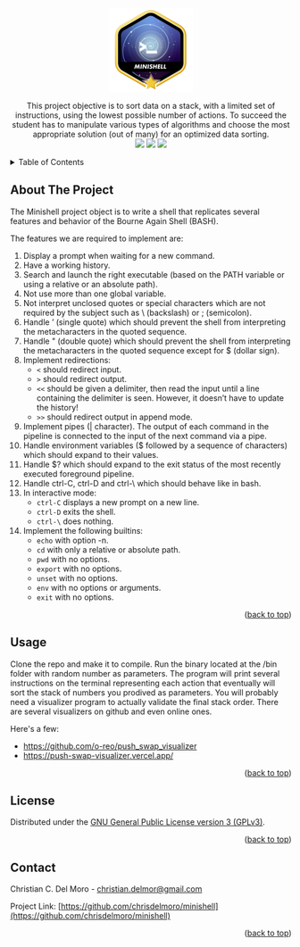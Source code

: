 <div id="top"></div>

<!-- PROJECT SHIELDS -->
<br/>
<p align="center">
    <img src="https://github.com/chrisdelmoro/minishell/blob/main/resources/repo/minishellm.png" alt="Logo" width="150" height="150">

  <p align="center">
    This project objective is to sort data on a stack, with a limited set of instructions, using the lowest possible number of actions. To succeed the student has to manipulate various types of algorithms and choose the most appropriate solution (out of many) for an optimized data sorting.
    <br/>
    <img src="https://img.shields.io/badge/Mandatory-OK-brightgreen"/>
    <img src="https://img.shields.io/badge/Bonus-OK-brightgreen"/>
    <img src="https://img.shields.io/badge/Final%20Score-101-blue"/>
  </p>
</p>



<!-- TABLE OF CONTENTS -->
<details>
  <summary>Table of Contents</summary>
  <ol>
    <li><a href="#about-the-project">About The Project</a></li>
    <li><a href="#usage">Usage</a></li>
    <li><a href="#license">License</a></li>
    <li><a href="#contact">Contact</a></li>
  </ol>
</details>



<!-- ABOUT THE PROJECT -->
## About The Project

The Minishell project object is to write a shell that replicates several features and behavior of the Bourne Again Shell (BASH).

The features we are required to implement are:
1. Display a prompt when waiting for a new command.
2. Have a working history.
3. Search and launch the right executable (based on the PATH variable or using a
relative or an absolute path).
4. Not use more than one global variable.
5. Not interpret unclosed quotes or special characters which are not required by the
subject such as \ (backslash) or ; (semicolon).
6. Handle ’ (single quote) which should prevent the shell from interpreting the metacharacters in the quoted sequence.
7. Handle " (double quote) which should prevent the shell from interpreting the metacharacters in the quoted sequence except for $ (dollar sign).
8. Implement redirections:
    * ```<``` should redirect input.
    * ```>``` should redirect output.
    * ```<<``` should be given a delimiter, then read the input until a line containing the
delimiter is seen. However, it doesn’t have to update the history!
    * ```>>``` should redirect output in append mode.
9. Implement pipes (| character). The output of each command in the pipeline is
connected to the input of the next command via a pipe.
10. Handle environment variables ($ followed by a sequence of characters) which
should expand to their values.
11. Handle $? which should expand to the exit status of the most recently executed
foreground pipeline.
12. Handle ctrl-C, ctrl-D and ctrl-\ which should behave like in bash.
13. In interactive mode:
    * ```ctrl-C``` displays a new prompt on a new line.
    * ```ctrl-D``` exits the shell.
    * ```ctrl-\``` does nothing.
14. Implement the following builtins:
    * ```echo``` with option -n.
    * ```cd``` with only a relative or absolute path.
    * ```pwd``` with no options.
    * ```export``` with no options.
    * ```unset``` with no options.
    * ```env``` with no options or arguments.
    * ```exit``` with no options.

<p align="right">(<a href="#top">back to top</a>)</p>


<!-- USAGE EXAMPLES -->
## Usage

Clone the repo and make it to compile. Run the binary located at the /bin folder with random number as parameters. The program will
print several instructions on the terminal representing each action that eventually will sort the stack of numbers you prodived as parameters.
You will probably need a visualizer program to actually validate the final stack order. There are several visualizers on github and even online ones.

Here's a few:
* https://github.com/o-reo/push_swap_visualizer
* https://push-swap-visualizer.vercel.app/


<p align="right">(<a href="#top">back to top</a>)</p>


<!-- LICENSE -->
## License

Distributed under the [GNU General Public License version 3 (GPLv3)](https://www.gnu.org/licenses/gpl-3.0.html).

<p align="right">(<a href="#top">back to top</a>)</p>


<!-- CONTACT -->
## Contact

Christian C. Del Moro - christian.delmor@gmail.com

Project Link: [https://github.com/chrisdelmoro/minishell](https://github.com/chrisdelmoro/minishell)

<p align="right">(<a href="#top">back to top</a>)</p>


<!-- MARKDOWN LINKS & IMAGES -->
<!-- https://www.markdownguide.org/basic-syntax/#reference-style-links -->
